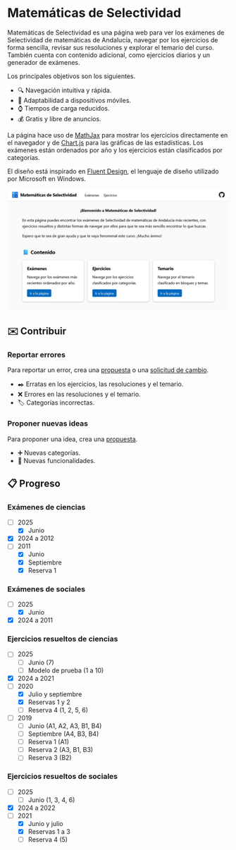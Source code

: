 # Matemáticas de Selectividad

Matemáticas de Selectividad es una página web para ver los exámenes de Selectividad de matemáticas de Andalucía, navegar por los ejercicios de forma sencilla, revisar sus resoluciones y explorar el temario del curso.
También cuenta con contenido adicional, como ejercicios diarios y un generador de exámenes.

Los principales objetivos son los siguientes.

- 🔍 Navegación intuitiva y rápida.
- 📱 Adaptabilidad a dispositivos móviles.
- ⌚ Tiempos de carga reducidos.
- 💰 Gratis y libre de anuncios.

La página hace uso de [MathJax](https://www.mathjax.org/) para mostrar los ejercicios directamente en el navegador y de [Chart.js](https://www.chartjs.org/) para las gráficas de las estadísticas.
Los exámenes están ordenados por año y los ejercicios están clasificados por categorías.

El diseño está inspirado en [Fluent Design](https://fluent2.microsoft.design), el lenguaje de diseño utilizado por Microsoft en Windows.

![Captura de pantalla](img/screenshot.jpg)

## ✉️ Contribuir

### Reportar errores
Para reportar un error, crea una [propuesta](https://github.com/DanielSevillano/matematicas-selectividad/issues) o una [solicitud de cambio](https://github.com/DanielSevillano/matematicas-selectividad/pulls).

- ✒️ Erratas en los ejercicios, las resoluciones y el temario.
- ❌ Errores en las resoluciones y el temario.
- 🏷️ Categorías incorrectas.

### Proponer nuevas ideas
Para proponer una idea, crea una [propuesta](https://github.com/DanielSevillano/matematicas-selectividad/issues).

- ➕ Nuevas categorías.
- 🚀 Nuevas funcionalidades.

## 📋 Progreso

### Exámenes de ciencias
- [ ] 2025
    - [x] Junio
- [x] 2024 a 2012
- [ ] 2011
    - [x] Junio
    - [x] Septiembre
    - [x] Reserva 1

### Exámenes de sociales
- [ ] 2025
    - [x] Junio
- [x] 2024 a 2011

### Ejercicios resueltos de ciencias
- [ ] 2025
    - [ ] Junio (7)
    - [ ] Modelo de prueba (1 a 10)
- [x] 2024 a 2021
- [ ] 2020
    - [x] Julio y septiembre
    - [x] Reservas 1 y 2
    - [ ] Reserva 4 (1, 2, 5, 6)
- [ ] 2019
    - [ ] Junio (A1, A2, A3, B1, B4)
    - [ ] Septiembre (A4, B3, B4)
    - [ ] Reserva 1 (A1)
    - [ ] Reserva 2 (A3, B1, B3)
    - [ ] Reserva 3 (B2)

### Ejercicios resueltos de sociales
- [ ] 2025
    - [ ] Junio (1, 3, 4, 6)
- [x] 2024 a 2022
- [ ] 2021
    - [x] Junio y julio
    - [x] Reservas 1 a 3
    - [ ] Reserva 4 (5)